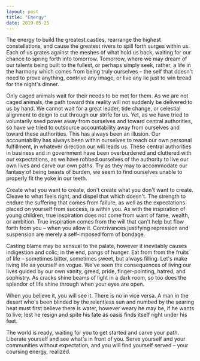 ```yaml
---
layout: post
title: "Energy"
date: 2019-05-25
---
```


The energy to build the greatest castles, rearrange the highest constellations, and cause the greatest rivers to spill forth surges within us. Each of us grates against the meshes of what hold us back, waiting for our chance to spring forth into tomorrow. Tomorrow, where we may dream of our talents being built to the fullest, or perhaps simply seek, rather, a life in the harmony which comes from being truly ourselves – the self that doesn't need to prove anything, contrive any image, or live any lie just to win bread for the night's dinner.  

  

Only caged animals wait for their needs to be met for them. As we are not caged animals, the path toward this reality will not suddenly be delivered to us by hand. We cannot wait for a great leader, tide change, or celestial alignment to deign to cut through our strife for us. Yet, as we have tried to voluntarily seed power away from ourselves and toward central authorities, so have we tried to outsource accountability away from ourselves and toward these authorities. This has always been an illusion. Our accountability has always been within ourselves to reach our own personal fulfillment, in whatever direction our will leads us. These central authorities in business and in government have been overburdened and cluttered with our expectations, as we have robbed ourselves of the authority to live our own lives and carve our own paths. Try as they may to accommodate our fantasy of being beasts of burden, we seem to find ourselves unable to properly fit the yoke in our teeth.

  

Create what you want to create, don't create what you don't want to create. Cleave to what feels right, and dispel that which doesn't. The strength to endure the suffering that comes from failure, as well as the expectations placed on yourself from success, is within you. As with the inspiration of young children, true inspiration does not come from want of fame, wealth, or ambition. True inspiration comes from the will that can't help but flow forth from you – when you allow it. Contrivances justifying repression and suspension are merely a self-imposed form of bondage.  

  

Casting blame may be sensual to the palate, however it inevitably causes indigestion and colic; in the end, pangs of hunger. Eat from from the fruits of life – sometimes bitter, sometimes sweet, but always filling. Let's make living life as yourself en vogue. We've seen the consequences of living our lives guided by our own vanity, greed, pride, finger-pointing, hatred, and sophistry. As cracks shine beams of light in a dark room, so too does the splendor of life shine through when your eyes are open.

  

When you believe it, you will see it. There is no in vice versa. A man in the desert who's been blinded by the relentless sun and numbed by the searing heat must first believe there is water, however weary he may be, if he wants to live; lest he resign and spite his fate as oasis finds itself right under his feet.  

  

The world is ready, waiting for you to get started and carve your path. Liberate yourself and see what's in front of you. Serve yourself and your communities without expectation, and you will find yourself served –  your coursing energy, realized.
